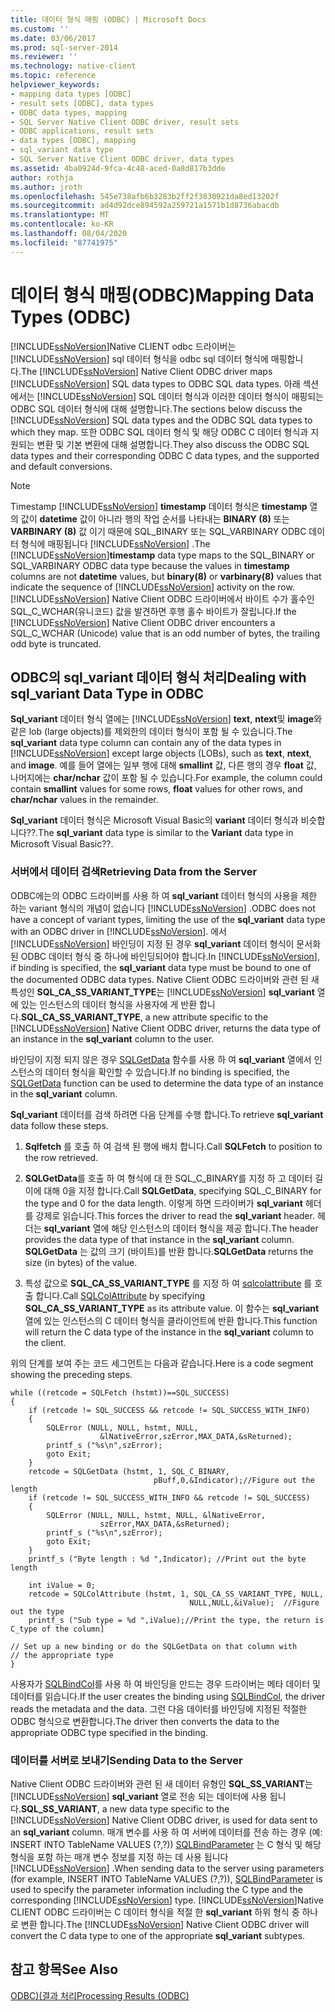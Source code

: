 ```yaml
---
title: 데이터 형식 매핑 (ODBC) | Microsoft Docs
ms.custom: ''
ms.date: 03/06/2017
ms.prod: sql-server-2014
ms.reviewer: ''
ms.technology: native-client
ms.topic: reference
helpviewer_keywords:
- mapping data types [ODBC]
- result sets [ODBC], data types
- ODBC data types, mapping
- SQL Server Native Client ODBC driver, result sets
- ODBC applications, result sets
- data types [ODBC], mapping
- sql_variant data type
- SQL Server Native Client ODBC driver, data types
ms.assetid: 4ba0924d-9fca-4c48-aced-0a8d817b3dde
author: rothja
ms.author: jroth
ms.openlocfilehash: 545e738afb6b3283b2ff2f3830921da8ed13202f
ms.sourcegitcommit: ad4d92dce894592a259721a1571b1d8736abacdb
ms.translationtype: MT
ms.contentlocale: ko-KR
ms.lasthandoff: 08/04/2020
ms.locfileid: "87741975"
---
```

# <a name="mapping-data-types-odbc"></a><span data-ttu-id="fb40c-102">데이터 형식 매핑(ODBC)</span><span class="sxs-lookup"><span data-stu-id="fb40c-102">Mapping Data Types (ODBC)</span></span>
  <span data-ttu-id="fb40c-103">[!INCLUDE[ssNoVersion](../../includes/ssnoversion-md.md)]Native CLIENT odbc 드라이버는 [!INCLUDE[ssNoVersion](../../includes/ssnoversion-md.md)] sql 데이터 형식을 odbc sql 데이터 형식에 매핑합니다.</span><span class="sxs-lookup"><span data-stu-id="fb40c-103">The [!INCLUDE[ssNoVersion](../../includes/ssnoversion-md.md)] Native Client ODBC driver maps [!INCLUDE[ssNoVersion](../../includes/ssnoversion-md.md)] SQL data types to ODBC SQL data types.</span></span> <span data-ttu-id="fb40c-104">아래 섹션에서는 [!INCLUDE[ssNoVersion](../../includes/ssnoversion-md.md)] SQL 데이터 형식과 이러한 데이터 형식이 매핑되는 ODBC SQL 데이터 형식에 대해 설명합니다.</span><span class="sxs-lookup"><span data-stu-id="fb40c-104">The sections below discuss the [!INCLUDE[ssNoVersion](../../includes/ssnoversion-md.md)] SQL data types and the ODBC SQL data types to which they map.</span></span> <span data-ttu-id="fb40c-105">또한 ODBC SQL 데이터 형식 및 해당 ODBC C 데이터 형식과 지원되는 변환 및 기본 변환에 대해 설명합니다.</span><span class="sxs-lookup"><span data-stu-id="fb40c-105">They also discuss the ODBC SQL data types and their corresponding ODBC C data types, and the supported and default conversions.</span></span>  
  
> [!NOTE]  
>  <span data-ttu-id="fb40c-106">Timestamp [!INCLUDE[ssNoVersion](../../includes/ssnoversion-md.md)] **timestamp** 데이터 형식은 **timestamp** 열의 값이 **datetime** 값이 아니라 행의 작업 순서를 나타내는 **BINARY (8)** 또는 **VARBINARY (8)** 값 이기 때문에 SQL_BINARY 또는 SQL_VARBINARY ODBC 데이터 형식에 매핑됩니다 [!INCLUDE[ssNoVersion](../../includes/ssnoversion-md.md)] .</span><span class="sxs-lookup"><span data-stu-id="fb40c-106">The [!INCLUDE[ssNoVersion](../../includes/ssnoversion-md.md)]**timestamp** data type maps to the SQL_BINARY or SQL_VARBINARY ODBC data type because the values in **timestamp** columns are not **datetime** values, but **binary(8)** or **varbinary(8)** values that indicate the sequence of [!INCLUDE[ssNoVersion](../../includes/ssnoversion-md.md)] activity on the row.</span></span> <span data-ttu-id="fb40c-107">[!INCLUDE[ssNoVersion](../../includes/ssnoversion-md.md)] Native Client ODBC 드라이버에서 바이트 수가 홀수인 SQL_C_WCHAR(유니코드) 값을 발견하면 후행 홀수 바이트가 잘립니다.</span><span class="sxs-lookup"><span data-stu-id="fb40c-107">If the [!INCLUDE[ssNoVersion](../../includes/ssnoversion-md.md)] Native Client ODBC driver encounters a SQL_C_WCHAR (Unicode) value that is an odd number of bytes, the trailing odd byte is truncated.</span></span>  
  
## <a name="dealing-with-sql_variant-data-type-in-odbc"></a><span data-ttu-id="fb40c-108">ODBC의 sql_variant 데이터 형식 처리</span><span class="sxs-lookup"><span data-stu-id="fb40c-108">Dealing with sql_variant Data Type in ODBC</span></span>  
 <span data-ttu-id="fb40c-109">**Sql_variant** 데이터 형식 열에는 [!INCLUDE[ssNoVersion](../../includes/ssnoversion-md.md)] **text**, **ntext**및 **image**와 같은 lob (large objects)를 제외한의 데이터 형식이 포함 될 수 있습니다.</span><span class="sxs-lookup"><span data-stu-id="fb40c-109">The **sql_variant** data type column can contain any of the data types in [!INCLUDE[ssNoVersion](../../includes/ssnoversion-md.md)] except large objects (LOBs), such as **text**, **ntext**, and **image**.</span></span> <span data-ttu-id="fb40c-110">예를 들어 열에는 일부 행에 대해 **smallint** 값, 다른 행의 경우 **float** 값, 나머지에는 **char/nchar** 값이 포함 될 수 있습니다.</span><span class="sxs-lookup"><span data-stu-id="fb40c-110">For example, the column could contain **smallint** values for some rows, **float** values for other rows, and **char/nchar** values in the remainder.</span></span>  
  
 <span data-ttu-id="fb40c-111">**Sql_variant** 데이터 형식은 Microsoft Visual Basic의 **variant** 데이터 형식과 비슷합니다??.</span><span class="sxs-lookup"><span data-stu-id="fb40c-111">The **sql_variant** data type is similar to the **Variant** data type in Microsoft Visual Basic??.</span></span>  
  
### <a name="retrieving-data-from-the-server"></a><span data-ttu-id="fb40c-112">서버에서 데이터 검색</span><span class="sxs-lookup"><span data-stu-id="fb40c-112">Retrieving Data from the Server</span></span>  
 <span data-ttu-id="fb40c-113">ODBC에는의 ODBC 드라이버를 사용 하 여 **sql_variant** 데이터 형식의 사용을 제한 하는 variant 형식의 개념이 없습니다 [!INCLUDE[ssNoVersion](../../includes/ssnoversion-md.md)] .</span><span class="sxs-lookup"><span data-stu-id="fb40c-113">ODBC does not have a concept of variant types, limiting the use of the **sql_variant** data type with an ODBC driver in [!INCLUDE[ssNoVersion](../../includes/ssnoversion-md.md)].</span></span> <span data-ttu-id="fb40c-114">에서 [!INCLUDE[ssNoVersion](../../includes/ssnoversion-md.md)] 바인딩이 지정 된 경우 **sql_variant** 데이터 형식이 문서화 된 ODBC 데이터 형식 중 하나에 바인딩되어야 합니다.</span><span class="sxs-lookup"><span data-stu-id="fb40c-114">In [!INCLUDE[ssNoVersion](../../includes/ssnoversion-md.md)], if binding is specified, the **sql_variant** data type must be bound to one of the documented ODBC data types.</span></span> <span data-ttu-id="fb40c-115">Native Client ODBC 드라이버와 관련 된 새 특성인 **SQL_CA_SS_VARIANT_TYPE**는 [!INCLUDE[ssNoVersion](../../includes/ssnoversion-md.md)] **sql_variant** 열에 있는 인스턴스의 데이터 형식을 사용자에 게 반환 합니다.</span><span class="sxs-lookup"><span data-stu-id="fb40c-115">**SQL_CA_SS_VARIANT_TYPE**, a new attribute specific to the [!INCLUDE[ssNoVersion](../../includes/ssnoversion-md.md)] Native Client ODBC driver, returns the data type of an instance in the **sql_variant** column to the user.</span></span>  
  
 <span data-ttu-id="fb40c-116">바인딩이 지정 되지 않은 경우 [SQLGetData](../native-client-odbc-api/sqlgetdata.md) 함수를 사용 하 여 **sql_variant** 열에서 인스턴스의 데이터 형식을 확인할 수 있습니다.</span><span class="sxs-lookup"><span data-stu-id="fb40c-116">If no binding is specified, the [SQLGetData](../native-client-odbc-api/sqlgetdata.md) function can be used to determine the data type of an instance in the **sql_variant** column.</span></span>  
  
 <span data-ttu-id="fb40c-117">**Sql_variant** 데이터를 검색 하려면 다음 단계를 수행 합니다.</span><span class="sxs-lookup"><span data-stu-id="fb40c-117">To retrieve **sql_variant** data follow these steps.</span></span>  
  
1.  <span data-ttu-id="fb40c-118">**Sqlfetch** 를 호출 하 여 검색 된 행에 배치 합니다.</span><span class="sxs-lookup"><span data-stu-id="fb40c-118">Call **SQLFetch** to position to the row retrieved.</span></span>  
  
2.  <span data-ttu-id="fb40c-119">**SQLGetData**를 호출 하 여 형식에 대 한 SQL_C_BINARY를 지정 하 고 데이터 길이에 대해 0을 지정 합니다.</span><span class="sxs-lookup"><span data-stu-id="fb40c-119">Call **SQLGetData**, specifying SQL_C_BINARY for the type and 0 for the data length.</span></span> <span data-ttu-id="fb40c-120">이렇게 하면 드라이버가 **sql_variant** 헤더를 강제로 읽습니다.</span><span class="sxs-lookup"><span data-stu-id="fb40c-120">This forces the driver to read the **sql_variant** header.</span></span> <span data-ttu-id="fb40c-121">헤더는 **sql_variant** 열에 해당 인스턴스의 데이터 형식을 제공 합니다.</span><span class="sxs-lookup"><span data-stu-id="fb40c-121">The header provides the data type of that instance in the **sql_variant** column.</span></span> <span data-ttu-id="fb40c-122">**SQLGetData** 는 값의 크기 (바이트)를 반환 합니다.</span><span class="sxs-lookup"><span data-stu-id="fb40c-122">**SQLGetData** returns the size (in bytes) of the value.</span></span>  
  
3.  <span data-ttu-id="fb40c-123">특성 값으로 **SQL_CA_SS_VARIANT_TYPE** 를 지정 하 여 [sqlcolattribute](../native-client-odbc-api/sqlcolattribute.md) 를 호출 합니다.</span><span class="sxs-lookup"><span data-stu-id="fb40c-123">Call [SQLColAttribute](../native-client-odbc-api/sqlcolattribute.md) by specifying **SQL_CA_SS_VARIANT_TYPE** as its attribute value.</span></span> <span data-ttu-id="fb40c-124">이 함수는 **sql_variant** 열에 있는 인스턴스의 C 데이터 형식을 클라이언트에 반환 합니다.</span><span class="sxs-lookup"><span data-stu-id="fb40c-124">This function will return the C data type of the instance in the **sql_variant** column to the client.</span></span>  
  
 <span data-ttu-id="fb40c-125">위의 단계를 보여 주는 코드 세그먼트는 다음과 같습니다.</span><span class="sxs-lookup"><span data-stu-id="fb40c-125">Here is a code segment showing the preceding steps.</span></span>  
  
```  
while ((retcode = SQLFetch (hstmt))==SQL_SUCCESS)  
{  
    if (retcode != SQL_SUCCESS && retcode != SQL_SUCCESS_WITH_INFO)  
    {  
        SQLError (NULL, NULL, hstmt, NULL,   
                    &lNativeError,szError,MAX_DATA,&sReturned);  
        printf_s ("%s\n",szError);  
        goto Exit;  
    }  
    retcode = SQLGetData (hstmt, 1, SQL_C_BINARY,   
                                pBuff,0,&Indicator);//Figure out the length  
    if (retcode != SQL_SUCCESS_WITH_INFO && retcode != SQL_SUCCESS)  
    {  
        SQLError (NULL, NULL, hstmt, NULL, &lNativeError,   
                    szError,MAX_DATA,&sReturned);  
        printf_s ("%s\n",szError);  
        goto Exit;  
    }  
    printf_s ("Byte length : %d ",Indicator); //Print out the byte length  
  
    int iValue = 0;  
    retcode = SQLColAttribute (hstmt, 1, SQL_CA_SS_VARIANT_TYPE, NULL,   
                                        NULL,NULL,&iValue);  //Figure out the type  
    printf_s ("Sub type = %d ",iValue);//Print the type, the return is C_type of the column]  
  
// Set up a new binding or do the SQLGetData on that column with   
// the appropriate type  
}  
```  
  
 <span data-ttu-id="fb40c-126">사용자가 [SQLBindCol](../native-client-odbc-api/sqlbindcol.md)를 사용 하 여 바인딩을 만드는 경우 드라이버는 메타 데이터 및 데이터를 읽습니다.</span><span class="sxs-lookup"><span data-stu-id="fb40c-126">If the user creates the binding using [SQLBindCol](../native-client-odbc-api/sqlbindcol.md), the driver reads the metadata and the data.</span></span> <span data-ttu-id="fb40c-127">그런 다음 데이터를 바인딩에 지정된 적절한 ODBC 형식으로 변환합니다.</span><span class="sxs-lookup"><span data-stu-id="fb40c-127">The driver then converts the data to the appropriate ODBC type specified in the binding.</span></span>  
  
### <a name="sending-data-to-the-server"></a><span data-ttu-id="fb40c-128">데이터를 서버로 보내기</span><span class="sxs-lookup"><span data-stu-id="fb40c-128">Sending Data to the Server</span></span>  
 <span data-ttu-id="fb40c-129">Native Client ODBC 드라이버와 관련 된 새 데이터 유형인 **SQL_SS_VARIANT**는 [!INCLUDE[ssNoVersion](../../includes/ssnoversion-md.md)] **sql_variant** 열로 전송 되는 데이터에 사용 됩니다.</span><span class="sxs-lookup"><span data-stu-id="fb40c-129">**SQL_SS_VARIANT**, a new data type specific to the [!INCLUDE[ssNoVersion](../../includes/ssnoversion-md.md)] Native Client ODBC driver, is used for data sent to an **sql_variant** column.</span></span> <span data-ttu-id="fb40c-130">매개 변수를 사용 하 여 서버에 데이터를 전송 하는 경우 (예: INSERT INTO TableName VALUES (?,?)) [SQLBindParameter](../native-client-odbc-api/sqlbindparameter.md) 는 C 형식 및 해당 형식을 포함 하는 매개 변수 정보를 지정 하는 데 사용 됩니다 [!INCLUDE[ssNoVersion](../../includes/ssnoversion-md.md)] .</span><span class="sxs-lookup"><span data-stu-id="fb40c-130">When sending data to the server using parameters (for example, INSERT INTO TableName VALUES (?,?)), [SQLBindParameter](../native-client-odbc-api/sqlbindparameter.md) is used to specify the parameter information including the C type and the corresponding [!INCLUDE[ssNoVersion](../../includes/ssnoversion-md.md)] type.</span></span> <span data-ttu-id="fb40c-131">[!INCLUDE[ssNoVersion](../../includes/ssnoversion-md.md)]Native CLIENT ODBC 드라이버는 C 데이터 형식을 적절 한 **sql_variant** 하위 형식 중 하나로 변환 합니다.</span><span class="sxs-lookup"><span data-stu-id="fb40c-131">The [!INCLUDE[ssNoVersion](../../includes/ssnoversion-md.md)] Native Client ODBC driver will convert the C data type to one of the appropriate **sql_variant** subtypes.</span></span>  
  
## <a name="see-also"></a><span data-ttu-id="fb40c-132">참고 항목</span><span class="sxs-lookup"><span data-stu-id="fb40c-132">See Also</span></span>  
 [<span data-ttu-id="fb40c-133">ODBC&#41;&#40;결과 처리</span><span class="sxs-lookup"><span data-stu-id="fb40c-133">Processing Results &#40;ODBC&#41;</span></span>](processing-results-odbc.md)  
  
  
